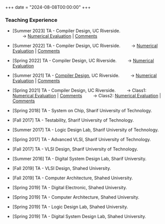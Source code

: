 +++
date = "2024-08-08T00:00:00"
+++

### Teaching Experience

- [Summer 2023] TA - Compiler Design, UC Riverside.  
&nbsp;&nbsp;&nbsp;&nbsp;&nbsp;&nbsp;&nbsp;&nbsp;→ [Numerical Evaluation](/uploads/Compiler-Summer23-Evaluation.pdf) | [Comments](/uploads/Compiler-Summer23-Comments.pdf)

- [Summer 2022] TA - Compiler Design, UC Riverside.
  &nbsp;&nbsp;&nbsp;&nbsp;&nbsp;&nbsp;&nbsp;&nbsp;→ [Numerical Evaluation](/uploads/Compiler-Summer22-Evaluation.pdf) | [Comments](/uploads/Compiler-Summer22-Comments.pdf)

- [Spring 2022] TA - Compiler Design, UC Riverside.
  &nbsp;&nbsp;&nbsp;&nbsp;&nbsp;&nbsp;&nbsp;&nbsp;→ [Numerical Evaluation](/uploads/Compiler-Spring22-Evaluation.pdf)

- [Summer 2021] TA - [Compiler Design](https://www.cs.ucr.edu/~mafar001/compiler/index1.html), UC Riverside.
  &nbsp;&nbsp;&nbsp;&nbsp;&nbsp;&nbsp;&nbsp;&nbsp;→ [Numerical Evaluation](/uploads/Compiler-Summer21-Evaluation.pdf) | [Comments](/uploads/Compiler-Summer21-Comments.pdf)

- [Spring 2021] TA - Compiler Design, UC Riverside.
  &nbsp;&nbsp;&nbsp;&nbsp;&nbsp;&nbsp;&nbsp;&nbsp;→ Class1: [Numerical Evaluation](/uploads/Compiler-Spring21-Class1-Evaluation.pdf) | [Comments](/uploads/Compiler-Spring21-Class1-Comments.pdf)
  &nbsp;&nbsp;&nbsp;&nbsp;&nbsp;&nbsp;&nbsp;&nbsp;→ Class2: [Numerical Evaluation](/uploads/Compiler-Spring21-Class2-Evaluation.pdf) | [Comments](/uploads/Compiler-Spring21-Class2-Comments.pdf)

- [Spring 2018] TA - System on Chip, Sharif University of Technology.
- [Fall 2017] TA - Testability, Sharif University of Technology.
- [Summer 2017] TA - Logic Design Lab, Sharif University of Technology. 
- [Spring 2017] TA - Advanced VLSI, Sharif University of Technology.
- [Fall 2017] TA - VLSI Design, Sharif University of Technology.
- [Summer 2016] TA - Digital System Design Lab, Sharif University.
- [Fall 2019] TA - VLSI Design, Shahed University.
- [Fall 2019] TA - Computer Architecture, Shahed University.
- [Spring 2019] TA - Digital Electronic, Shahed University.
- [Spring 2019] TA - Computer Architecture, Shahed University.
- [Spring 2019] TA - Logic Design Lab, Shahed University.
- [Spring 2019] TA - Digital System Design Lab, Shahed University.
